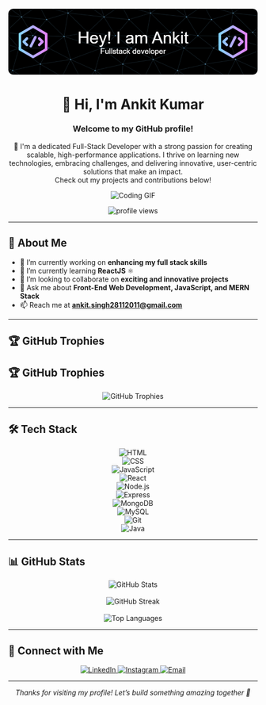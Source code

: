 ![Header](./github-header-image.png)

<h1 align="center">👋 Hi, I'm Ankit Kumar</h1> 

<h3 align="center"><b>Welcome to my GitHub profile!</b></h3>

<p align="center">
🚀 I'm a dedicated Full-Stack Developer with a strong passion for creating scalable, high-performance applications. I thrive on learning new technologies, embracing challenges, and delivering innovative, user-centric solutions that make an impact.<br>
Check out my projects and contributions below!
</p>

<p align="center">
  <img src="https://www.codeias.com/wp-content/uploads/2019/12/mdadain-qdimg-cdda59d626dc8asdasd6397fe45080e6e9c7d027ddasd.gif" alt="Coding GIF" width="400">
</p>

<p align="center">
  <img src="https://komarev.com/ghpvc/?username=alphaankit079&label=Profile%20views&color=0e75b6&style=flat" alt="profile views" />
</p>

---

## 🚀 About Me

- 🔭 I’m currently working on **enhancing my full stack skills**  
- 🌱 I’m currently learning **ReactJS** ⚛️  
- 🤝 I’m looking to collaborate on **exciting and innovative projects**  
- 💬 Ask me about **Front-End Web Development, JavaScript, and MERN Stack**  
- 📫 Reach me at **ankit.singh28112011@gmail.com**  

---

## 🏆 GitHub Trophies

## 🏆 GitHub Trophies

<p align="center">
  <img src="https://github-profile-trophy.vercel.app/?username=alphaankit079" alt="GitHub Trophies" />
</p>


---

## 🛠 Tech Stack

<p align="center">
<img src="https://img.shields.io/badge/HTML5-E34F26?style=for-the-badge&logo=html5&logoColor=white" alt="HTML"><br>
<img src="https://img.shields.io/badge/CSS3-1572B6?style=for-the-badge&logo=css3&logoColor=white" alt="CSS"><br>
<img src="https://img.shields.io/badge/JavaScript-F7DF1E?style=for-the-badge&logo=javascript&logoColor=black" alt="JavaScript"><br>
<img src="https://img.shields.io/badge/React-20232A?style=for-the-badge&logo=react&logoColor=61DAFB" alt="React"><br>
<img src="https://img.shields.io/badge/Node.js-339933?style=for-the-badge&logo=node.js&logoColor=white" alt="Node.js"><br>
<img src="https://img.shields.io/badge/Express-000000?style=for-the-badge&logo=express&logoColor=white" alt="Express"><br>
<img src="https://img.shields.io/badge/MongoDB-4EA94B?style=for-the-badge&logo=mongodb&logoColor=white" alt="MongoDB"><br>
<img src="https://img.shields.io/badge/MySQL-00758F?style=for-the-badge&logo=mysql&logoColor=white" alt="MySQL"><br>
<img src="https://img.shields.io/badge/Git-F05032?style=for-the-badge&logo=git&logoColor=white" alt="Git"><br>
<img src="https://img.shields.io/badge/Java-ED8B00?style=for-the-badge&logo=java&logoColor=white" alt="Java">
</p>

---

## 📊 GitHub Stats

<p align="center">
  <img src="https://github-readme-stats.vercel.app/api?username=alphaankit079&show_icons=true&theme=radical" alt="GitHub Stats"><br><br>
  <img src="https://streak-stats.demolab.com?user=alphaankit079&theme=radical" alt="GitHub Streak"><br><br>
  <img src="https://github-readme-stats.vercel.app/api/top-langs/?username=alphaankit079&layout=compact&theme=radical" alt="Top Languages">
</p>

---

## 🤝 Connect with Me

<p align="center">
  <a href="https://linkedin.com/in/ankit-kumar-3b75aa203" target="_blank">
    <img src="https://img.shields.io/badge/LinkedIn-0A66C2?style=for-the-badge&logo=linkedin&logoColor=white" alt="LinkedIn">
  </a>
  <a href="https://instagram.com/_alphaankit" target="_blank">
    <img src="https://img.shields.io/badge/Instagram-E4405F?style=for-the-badge&logo=instagram&logoColor=white" alt="Instagram">
  </a>
  <a href="mailto:ankit.singh28112011@gmail.com">
    <img src="https://img.shields.io/badge/Gmail-D14836?style=for-the-badge&logo=gmail&logoColor=white" alt="Email">
  </a>
</p>

---

<p align="center">
  <i>Thanks for visiting my profile! Let’s build something amazing together 🚀</i>
</p>
